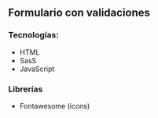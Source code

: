 ## Formulario con validaciones

### Tecnologías:

- HTML
- SasS
- JavaScript

### Librerías

- Fontawesome (icons)
